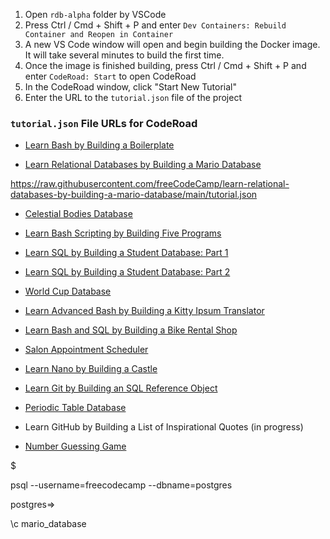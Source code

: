 1. Open `rdb-alpha` folder by VSCode 
1. Press Ctrl / Cmd + Shift + P and enter `Dev Containers: Rebuild Container and Reopen in Container`
1. A new VS Code window will open and begin building the Docker image. It will take several minutes to build the first time.
1. Once the image is finished building, press Ctrl / Cmd + Shift + P and enter `CodeRoad: Start` to open CodeRoad
1. In the CodeRoad window, click "Start New Tutorial"
1. Enter the URL to the `tutorial.json` file of the project 


### `tutorial.json` File URLs for CodeRoad

- [Learn Bash by Building a Boilerplate](https://raw.githubusercontent.com/freeCodeCamp/learn-bash-by-building-a-boilerplate/main/tutorial.json)

- [Learn Relational Databases by Building a Mario Database](https://raw.githubusercontent.com/freeCodeCamp/learn-relational-databases-by-building-a-mario-database/main/tutorial.json)

https://raw.githubusercontent.com/freeCodeCamp/learn-relational-databases-by-building-a-mario-database/main/tutorial.json

- [Celestial Bodies Database](https://raw.githubusercontent.com/freeCodeCamp/learn-celestial-bodies-database/main/tutorial.json)

- [Learn Bash Scripting by Building Five Programs](https://raw.githubusercontent.com/freeCodeCamp/learn-bash-scripting-by-building-five-programs/main/tutorial.json)

- [Learn SQL by Building a Student Database: Part 1](https://raw.githubusercontent.com/freeCodeCamp/learn-sql-by-building-a-student-database-part-1/main/tutorial.json)

- [Learn SQL by Building a Student Database: Part 2](https://raw.githubusercontent.com/freeCodeCamp/learn-sql-by-building-a-student-database-part-2/main/tutorial.json)

- [World Cup Database](https://raw.githubusercontent.com/freeCodeCamp/learn-world-cup-database/main/tutorial.json)

- [Learn Advanced Bash by Building a Kitty Ipsum Translator](https://raw.githubusercontent.com/freeCodeCamp/learn-advanced-bash-by-building-a-kitty-ipsum-translator/main/tutorial.json)

- [Learn Bash and SQL by Building a Bike Rental Shop](https://raw.githubusercontent.com/freeCodeCamp/learn-bash-and-sql-by-building-a-bike-rental-shop/main/tutorial.json)

- [Salon Appointment Scheduler](https://raw.githubusercontent.com/freeCodeCamp/learn-salon-appointment-scheduler/main/tutorial.json)

- [Learn Nano by Building a Castle](https://raw.githubusercontent.com/freeCodeCamp/learn-nano-by-building-a-castle/main/tutorial.json)

- [Learn Git by Building an SQL Reference Object](https://raw.githubusercontent.com/freeCodeCamp/learn-git-by-building-an-sql-reference-object/main/tutorial.json)

- [Periodic Table Database](https://raw.githubusercontent.com/freeCodeCamp/learn-periodic-table-database/main/tutorial.json)
- Learn GitHub by Building a List of Inspirational Quotes (in progress)

- [Number Guessing Game](https://raw.githubusercontent.com/freeCodeCamp/learn-number-guessing-game/main/tutorial.json)




$

psql --username=freecodecamp --dbname=postgres


postgres=> 

\c mario_database







